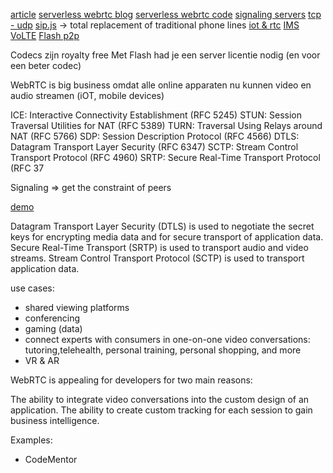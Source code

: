 
[article](https://hpbn.co/webrtc/)
[serverless webrtc blog](http://blog.printf.net/articles/2013/05/17/webrtc-without-a-signaling-server/)
[serverless webrtc code](https://github.com/cjb/serverless-webrtc)
[signaling servers](https://www.leggetter.co.uk/real-time-web-technologies-guide/)
[tcp - udp](http://www.mrc.uidaho.edu/mrc/people/jff/443/Handouts/Ethernet/Specific%20Protocols/TCP%20vs%20UDP%20-%20Difference%20and%20Comparison%20_%20Diffen.pdf)
[sip.js](https://sipjs.com/) -> total replacement of traditional phone lines
[iot & rtc](http://iot.ieee.org/newsletter/march-2016/iot-realtime-communications.html)
[IMS](https://en.wikipedia.org/wiki/IP_Multimedia_Subsystem)
[VoLTE](https://en.wikipedia.org/wiki/Voice_over_LTE)
[Flash p2p](http://www.adobe.com/devnet/adobe-media-server/articles/p2p_apps_cirrus_lccs.html)


Codecs zijn royalty free
Met Flash had je een server licentie nodig (en voor een beter codec)

WebRTC is big business omdat alle online apparaten nu kunnen video en audio streamen (iOT, mobile devices)


ICE: Interactive Connectivity Establishment (RFC 5245)
    STUN: Session Traversal Utilities for NAT (RFC 5389)
    TURN: Traversal Using Relays around NAT (RFC 5766)
SDP: Session Description Protocol (RFC 4566)
DTLS: Datagram Transport Layer Security (RFC 6347)
SCTP: Stream Control Transport Protocol (RFC 4960)
SRTP: Secure Real-Time Transport Protocol (RFC 37


Signaling => get the constraint of peers


[demo](https://talky.io/)


Datagram Transport Layer Security (DTLS) is used to negotiate the secret keys for encrypting media data and for secure transport of application data.
Secure Real-Time Transport (SRTP) is used to transport audio and video streams.
Stream Control Transport Protocol (SCTP) is used to transport application data.


use cases:

- shared viewing platforms
- conferencing
- gaming (data)
- connect experts with consumers in one-on-one video conversations: tutoring,telehealth, personal training, personal shopping, and more
- VR & AR



WebRTC is appealing for developers for two main reasons:

The ability to integrate video conversations into the custom design of an application.
The ability to create custom tracking for each session to gain business intelligence.


Examples:

- CodeMentor